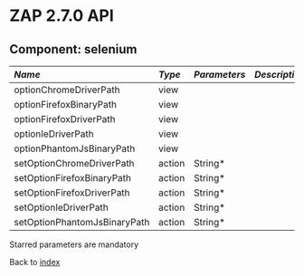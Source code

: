 # ZAP 2.7.0 API
## Component: selenium
| _Name_ | _Type_ | _Parameters_ | _Description_ |
|:-------|:-------|:-------------|:--------------|
| optionChromeDriverPath| view |  |  |
| optionFirefoxBinaryPath| view |  |  |
| optionFirefoxDriverPath| view |  |  |
| optionIeDriverPath| view |  |  |
| optionPhantomJsBinaryPath| view |  |  |
| setOptionChromeDriverPath| action | String*  |  |
| setOptionFirefoxBinaryPath| action | String*  |  |
| setOptionFirefoxDriverPath| action | String*  |  |
| setOptionIeDriverPath| action | String*  |  |
| setOptionPhantomJsBinaryPath| action | String*  |  |

Starred parameters are mandatory

Back to [index](ApiGen_Index)

